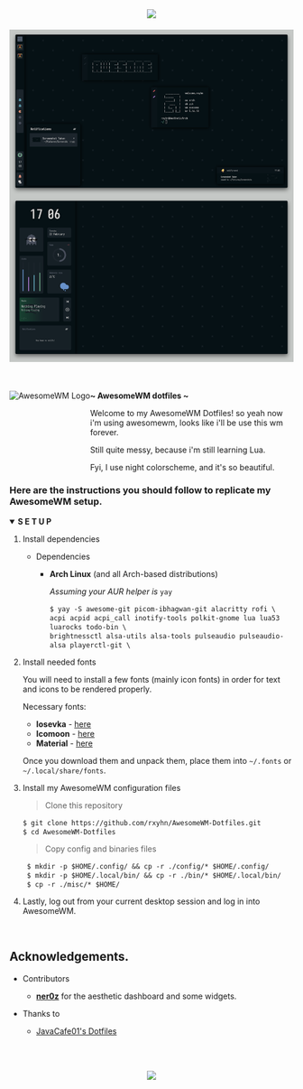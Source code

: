 <!-- Screenshot -->
<div align="center">
    <img src="https://awesomewm.org/images/awesome-logo.svg">
</div>

<br>

<div align="center">
    <img src="assets/awesome.png">
</div>

<br>
<br>

<!-- SETUP -->
<a href="https://awesomewm.org/"><img alt="AwesomeWM Logo" height="160" align = "left" src="https://awesomewm.org/doc/api/images/AUTOGEN_wibox_logo_logo_and_name.svg"></a>
<b> ~ AwesomeWM dotfiles ~ </b>

Welcome to my AwesomeWM Dotfiles! so yeah now i'm using awesomewm, looks like i'll be use this wm forever.

Still quite messy, because i'm still learning Lua. 

Fyi, I use night colorscheme, and it's so beautiful.

### Here are the instructions you should follow to replicate my AwesomeWM setup.

<details open>
<summary><strong>S E T U P</strong></summary>

1. Install dependencies

   + Dependencies

     - **Arch Linux** (and all Arch-based distributions)

         *Assuming your AUR helper is* `yay`

         ```shell
         $ yay -S awesome-git picom-ibhagwan-git alacritty rofi \
         acpi acpid acpi_call inotify-tools polkit-gnome lua lua53 luarocks todo-bin \
         brightnessctl alsa-utils alsa-tools pulseaudio pulseaudio-alsa playerctl-git \
         ```


2. Install needed fonts

   You will need to install a few fonts (mainly icon fonts) in order for text and icons to be rendered properly.

   Necessary fonts:
   + **Iosevka**  - [here](https://github.com/be5invis/Iosevka)
   + **Icomoon**  - [here](https://www.dropbox.com/s/hrkub2yo9iapljz/icomoon.zip?dl=0)
   + **Material** - [here](https://github.com/google/material-design-icons)

   Once you download them and unpack them, place them into `~/.fonts` or `~/.local/share/fonts`.
  
3. Install my AwesomeWM configuration files

    > Clone this repository

   ```shell
   $ git clone https://github.com/rxyhn/AwesomeWM-Dotfiles.git
   $ cd AwesomeWM-Dotfiles
   ```

    > Copy config and binaries files

   ```shell
    $ mkdir -p $HOME/.config/ && cp -r ./config/* $HOME/.config/
    $ mkdir -p $HOME/.local/bin/ && cp -r ./bin/* $HOME/.local/bin/
    $ cp -r ./misc/* $HOME/
   ```

4. Lastly, log out from your current desktop session and log in into AwesomeWM.

</details>
<br>



## Acknowledgements.
- Contributors
   + **[ner0z](https://github.com/ner0z)** for the aesthetic dashboard and some widgets.

- Thanks to
   + [JavaCafe01's Dotfiles](https://github.com/JavaCafe01/dotfiles)

<br>
<br>

<p align="center"><a href="https://github.com/rxyhn/AwesomeWM-Dotfiles/blob/main/.github/LICENSE"><img src="https://img.shields.io/static/v1.svg?style=flat-square&label=License&message=GPL-3.0&logoColor=eceff4&logo=github&colorA=061115&colorB=67AFC1"/></a></p>
